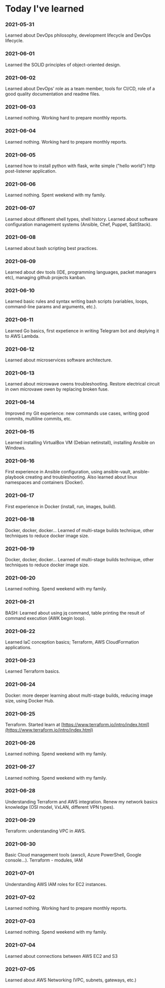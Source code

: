 # Today I've learned

### 2021-05-31

Learned about DevOps philosophy, development lifecycle and DevOps lifecycle.

### 2021-06-01

Learned the SOLID principles of object-oriented design.

### 2021-06-02

Learned about DevOps' role as a team member, tools for CI/CD, role of a good quality documentation and readme files.

### 2021-06-03

Learned nothing. Working hard to prepare monthly reports.

### 2021-06-04

Learned nothing. Working hard to prepare monthly reports.

### 2021-06-05

Learned how to install python with flask, write simple ("hello world") http post-listener application.

### 2021-06-06

Learned nothing. Spent weekend with my family.

### 2021-06-07

Learned about diffenent shell types, shell history. Learned about software configuration management systems (Ansible, Chef, Puppet, SaltStack).

### 2021-06-08

Learned about bash scripting best practices.

### 2021-06-09

Learned about dev tools (IDE, programming languages, packet managers etc), managing github projects kanban.

### 2021-06-10

Learned basic rules and syntax writing bash scripts (variables, loops, command-line params and arguments, etc.).

### 2021-06-11

Learned Go basics, first expetience in writing Telegram bot and deplying it to AWS Lambda.

### 2021-06-12

Learned about microservices software architecture.

### 2021-06-13

Learned about microwave owens troubleshooting. Restore electrical circuit in own microvawe owen by replacing broken fuse.

### 2021-06-14

Improved my Git experience: new commands use cases, writing good commits, multiline commits, etc.

### 2021-06-15

Learned installing VirtualBox VM (Debian netinstall), installing Ansible on Windows.

### 2021-06-16

First experience in Ansible configuration, using ansible-vault, ansible-playbook creating and troubleshooting. Also learned about linux namespaces and containers (Docker).

### 2021-06-17

First experience in Docker (install, run, images, build).

### 2021-06-18

Docker, docker, docker... Learned of multi-stage builds technique, other techniques to reduce docker image size.

### 2021-06-19

Docker, docker, docker... Learned of multi-stage builds technique, other techniques to reduce docker image size.

### 2021-06-20

Learned nothing. Spend weekend with my family.

### 2021-06-21

BASH: Learned about using jq command, table printing the result of command execution (AWK begin loop).

### 2021-06-22

Learned IaC conception basics; Terraform, AWS CloudFormation applications.

### 2021-06-23

Learned Terraform basics.

### 2021-06-24

Docker: more deeper learning about multi-stage builds, reducing image size, using Docker Hub.

### 2021-06-25

Terraform. Started learn at [https://www.terraform.io/intro/index.html](https://www.terraform.io/intro/index.html)

### 2021-06-26

Learned nothing. Spend weekend with my family.

### 2021-06-27

Learned nothing. Spend weekend with my family.

### 2021-06-28

Understanding Terraform and AWS integration. Renew my network basics knowledge (OSI model, VxLAN, different VPN types).

### 2021-06-29

Terraform: understanding VPC in AWS.

### 2021-06-30

Basiс Cloud management tools (awscli, Azure PowerShell, Google console...). Terraform - modules, IAM

### 2021-07-01

Understanding AWS IAM roles for EC2 instances.

### 2021-07-02

Learned nothing. Working hard to prepare monthly reports.

### 2021-07-03

Learned nothing. Spend weekend with my family.

### 2021-07-04

Learned about connections between AWS EC2 and S3

### 2021-07-05

Learned about AWS Networking (VPC, subnets, gateways, etc.)

